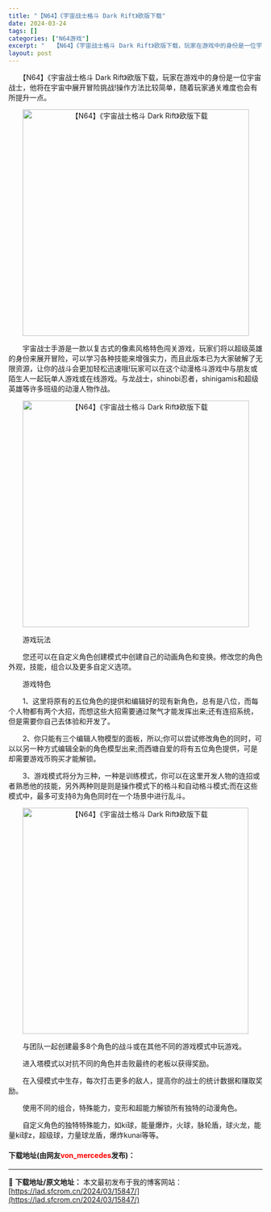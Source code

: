 ```yaml
---
title: "【N64】《宇宙战士格斗 Dark Rift》欧版下载"
date: 2024-03-24
tags: []
categories: ["N64游戏"]
excerpt: "　　【N64】《宇宙战士格斗 Dark Rift》欧版下载，玩家在游戏中的身份是一位宇宙战士，他将在宇宙中展开冒险挑战!操作方法比较简单，随着玩家通关难度也会有所提升一点。 　　宇宙战士手游是一款以复古式的像素风格特色闯关游戏，玩家们将以超级英雄的身份来展开冒险，可以学习各种技能来增强实力，而且此版&hellip;"
layout: post
---
```


 <p>　　【N64】《宇宙战士格斗 Dark Rift》欧版下载，玩家在游戏中的身份是一位宇宙战士，他将在宇宙中展开冒险挑战!操作方法比较简单，随着玩家通关难度也会有所提升一点。</p> <p align="center"><img align="" border="0" src="https://lad.sfcrom.cn/wp-content/uploads/2024/03/20240324_66003a1a9d319.png" width="449" alt="【N64】《宇宙战士格斗 Dark Rift》欧版下载" /></p> <p>　　宇宙战士手游是一款以复古式的像素风格特色闯关游戏，玩家们将以超级英雄的身份来展开冒险，可以学习各种技能来增强实力，而且此版本已为大家破解了无限资源，让你的战斗会更加轻松迅速哦!玩家可以在这个动漫格斗游戏中与朋友或陌生人一起玩单人游戏或在线游戏。与龙战士，shinobi忍者，shinigamis和超级英雄等许多班级的动漫人物作战。</p> <p align="center"><img align="" border="0" src="https://lad.sfcrom.cn/wp-content/uploads/2024/03/20240324_66003a1b7e894.png" width="449" alt="【N64】《宇宙战士格斗 Dark Rift》欧版下载" /></p> <p>　　游戏玩法</p> <p>　　您还可以在自定义角色创建模式中创建自己的动画角色和变换。修改您的角色外观，技能，组合以及更多自定义选项。</p> <p>　　游戏特色</p> <p>　　1、这里将原有的五位角色的提供和编辑好的现有新角色，总有是八位，而每个人物都有两个大招，而想这些大招需要通过聚气才能发挥出来;还有连招系统，但是需要你自己去体验和开发了。</p> <p>　　2、你只能有三个编辑人物模型的面板，所以;你可以尝试修改角色的同时，可以以另一种方式编辑全新的角色模型出来;而西塘自爱的将有五位角色提供，可是却需要游戏币购买才能解锁。</p> <p>　　3、游戏模式将分为三种，一种是训练模式，你可以在这里开发人物的连招或者熟悉他的技能，另外两种则是则是操作模式下的格斗和自动格斗模式;而在这些模式中，最多可支持8为角色同时在一个场景中进行乱斗。</p> <p align="center"><img align="" border="0" src="https://lad.sfcrom.cn/wp-content/uploads/2024/03/20240324_66003a1c66e39.png" width="448" alt="【N64】《宇宙战士格斗 Dark Rift》欧版下载" /></p> <p>　　与团队一起创建最多8个角色的战斗或在其他不同的游戏模式中玩游戏。</p> <p>　　进入塔模式以对抗不同的角色并击败最终的老板以获得奖励。</p> <p>　　在入侵模式中生存，每次打击更多的敌人，提高你的战士的统计数据和赚取奖励。</p> <p>　　使用不同的组合，特殊能力，变形和超能力解锁所有独特的动漫角色。</p> <p>　　自定义角色的独特特殊能力，如ki球，能量爆炸，火球，脉轮盾，球火龙，能量ki球z，超级球，力量球龙盾，爆炸kunai等等。</p> <p><h4>下载地址(由网友<font color="red">von_mercedes</font>发布)：</h4></p> 

---
📖 **下载地址/原文地址：** 本文最初发布于我的博客网站：[https://lad.sfcrom.cn/2024/03/15847/](https://lad.sfcrom.cn/2024/03/15847/)
